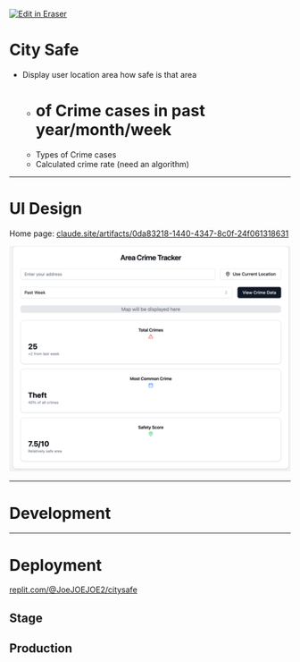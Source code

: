 <p><a target="_blank" href="https://app.eraser.io/workspace/Ki6XfG0qdEugiqkrEZyS" id="edit-in-eraser-github-link"><img alt="Edit in Eraser" src="https://firebasestorage.googleapis.com/v0/b/second-petal-295822.appspot.com/o/images%2Fgithub%2FOpen%20in%20Eraser.svg?alt=media&amp;token=968381c8-a7e7-472a-8ed6-4a6626da5501"></a></p>

# City Safe
- Display user location area how safe is that area
    - # of Crime cases in past year/month/week
    - Types of Crime cases
    - Calculated crime rate (need an algorithm)
---

# UI Design
Home page: [﻿claude.site/artifacts/0da83218-1440-4347-8c0f-24f061318631](https://claude.site/artifacts/0da83218-1440-4347-8c0f-24f061318631) 

![image.png](/.eraser/Ki6XfG0qdEugiqkrEZyS___U806QwDlsSPtLlAvlCOgMCkeE3W2___ekeg3BryxAJeOfyesoBHw.png "image.png")

---

# Development
---

# Deployment
[﻿replit.com/@JoeJOEJOE2/citysafe](https://replit.com/@JoeJOEJOE2/citysafe) 

## Stage
## Production




<!--- Eraser file: https://app.eraser.io/workspace/Ki6XfG0qdEugiqkrEZyS --->